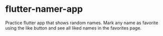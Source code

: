 # flutter-namer-app
Practice flutter app that shows random names. Mark any name as favorite using the like button and see all liked names in the favorites page.
